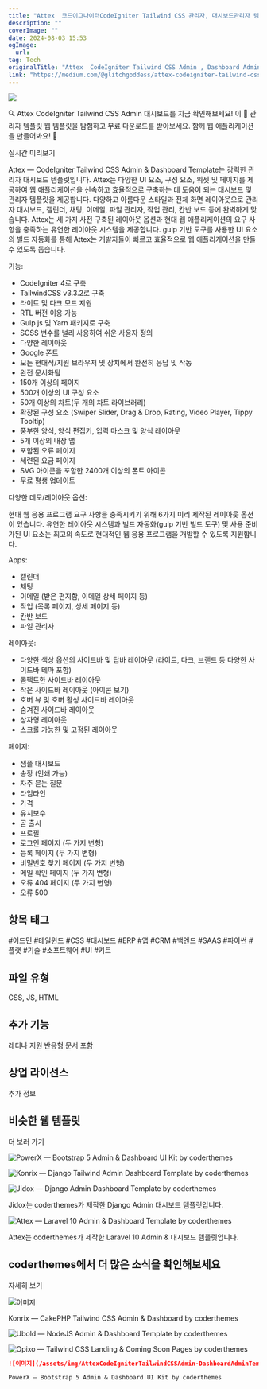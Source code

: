 ```yaml
---
title: "Attex  코드이그나이터CodeIgniter Tailwind CSS 관리자, 대시보드관리자 템플릿 웹 템플릿"
description: ""
coverImage: ""
date: 2024-08-03 15:53
ogImage: 
  url: 
tag: Tech
originalTitle: "Attex  CodeIgniter Tailwind CSS Admin , Dashboard Admin Templates Web Templates"
link: "https://medium.com/@glitchgoddess/attex-codeigniter-tailwind-css-admin-dashboard-admin-templates-web-templates-0f51956f4190"
---
```




<img src="/assets/img/AttexCodeIgniterTailwindCSSAdmin-DashboardAdminTemplatesWebTemplates_0.png" />

🔍 Attex CodeIgniter Tailwind CSS Admin 대시보드를 지금 확인해보세요! 이 📁 관리자 템플릿 웹 템플릿을 탐험하고 무료 다운로드를 받아보세요. 함께 웹 애플리케이션을 만들어봐요! 🚀

실시간 미리보기

Attex — CodeIgniter Tailwind CSS Admin & Dashboard Template는 강력한 관리자 대시보드 템플릿입니다. Attex는 다양한 UI 요소, 구성 요소, 위젯 및 페이지를 제공하여 웹 애플리케이션을 신속하고 효율적으로 구축하는 데 도움이 되는 대시보드 및 관리자 템플릿을 제공합니다. 다양하고 아름다운 스타일과 전체 화면 레이아웃으로 관리자 대시보드, 캘린더, 채팅, 이메일, 파일 관리자, 작업 관리, 칸반 보드 등에 완벽하게 맞습니다. Attex는 세 가지 사전 구축된 레이아웃 옵션과 현대 웹 애플리케이션의 요구 사항을 충족하는 유연한 레이아웃 시스템을 제공합니다. gulp 기반 도구를 사용한 UI 요소의 빌드 자동화를 통해 Attex는 개발자들이 빠르고 효율적으로 웹 애플리케이션을 만들 수 있도록 돕습니다.

<div class="content-ad"></div>

기능:

- CodeIgniter 4로 구축
- TailwindCSS v3.3.2로 구축
- 라이트 및 다크 모드 지원
- RTL 버전 이용 가능
- Gulp js 및 Yarn 패키지로 구축
- SCSS 변수를 널리 사용하여 쉬운 사용자 정의
- 다양한 레이아웃
- Google 폰트
- 모든 현대적/지원 브라우저 및 장치에서 완전히 응답 및 작동
- 완전 문서화됨
- 150개 이상의 페이지
- 500개 이상의 UI 구성 요소
- 50개 이상의 차트(두 개의 차트 라이브러리)
- 확장된 구성 요소 (Swiper Slider, Drag & Drop, Rating, Video Player, Tippy Tooltip)
- 풍부한 양식, 양식 편집기, 입력 마스크 및 양식 레이아웃
- 5개 이상의 내장 앱
- 포함된 오류 페이지
- 세련된 요금 페이지
- SVG 아이콘을 포함한 2400개 이상의 폰트 아이콘
- 무료 평생 업데이트

다양한 데모/레이아웃 옵션:

현대 웹 응용 프로그램 요구 사항을 충족시키기 위해 6가지 미리 제작된 레이아웃 옵션이 있습니다. 유연한 레이아웃 시스템과 빌드 자동화(gulp 기반 빌드 도구) 및 사용 준비가된 UI 요소는 최고의 속도로 현대적인 웹 응용 프로그램을 개발할 수 있도록 지원합니다.

<div class="content-ad"></div>

Apps:

- 캘린더
- 채팅
- 이메일 (받은 편지함, 이메일 상세 페이지 등)
- 작업 (목록 페이지, 상세 페이지 등)
- 칸반 보드
- 파일 관리자

레이아웃:

- 다양한 색상 옵션의 사이드바 및 탑바 레이아웃 (라이트, 다크, 브랜드 등 다양한 사이드바 테마 포함)
- 콤팩트한 사이드바 레이아웃
- 작은 사이드바 레이아웃 (아이콘 보기)
- 호버 뷰 및 호버 활성 사이드바 레이아웃
- 숨겨진 사이드바 레이아웃
- 상자형 레이아웃
- 스크롤 가능한 및 고정된 레이아웃

<div class="content-ad"></div>

페이지:

- 샘플 대시보드
- 송장 (인쇄 가능)
- 자주 묻는 질문
- 타임라인
- 가격
- 유지보수
- 곧 출시
- 프로필
- 로그인 페이지 (두 가지 변형)
- 등록 페이지 (두 가지 변형)
- 비밀번호 찾기 페이지 (두 가지 변형)
- 메일 확인 페이지 (두 가지 변형)
- 오류 404 페이지 (두 가지 변형)
- 오류 500

## 항목 태그

#어드민 #테일윈드 #CSS #대시보드 #ERP #앱 #CRM #백엔드 #SAAS #파이썬 #플랫 #기술 #소프트웨어 #UI #키트

<div class="content-ad"></div>

## 파일 유형

CSS, JS, HTML

## 추가 기능

레티나 지원
반응형
문서 포함

<div class="content-ad"></div>

## 상업 라이선스

추가 정보

## 비슷한 웹 템플릿

더 보러 가기

<div class="content-ad"></div>

![PowerX — Bootstrap 5 Admin & Dashboard UI Kit by coderthemes](/assets/img/AttexCodeIgniterTailwindCSSAdmin-DashboardAdminTemplatesWebTemplates_1.png)

![Konrix — Django Tailwind Admin Dashboard Template by coderthemes](/assets/img/AttexCodeIgniterTailwindCSSAdmin-DashboardAdminTemplatesWebTemplates_2.png)

<div class="content-ad"></div>

![Jidox — Django Admin Dashboard Template by coderthemes](/assets/img/AttexCodeIgniterTailwindCSSAdmin-DashboardAdminTemplatesWebTemplates_3.png)

Jidox는 coderthemes가 제작한 Django Admin 대시보드 템플릿입니다.

![Attex — Laravel 10 Admin & Dashboard Template by coderthemes](/assets/img/AttexCodeIgniterTailwindCSSAdmin-DashboardAdminTemplatesWebTemplates_4.png)

Attex는 coderthemes가 제작한 Laravel 10 Admin & 대시보드 템플릿입니다.

<div class="content-ad"></div>

## coderthemes에서 더 많은 소식을 확인해보세요

자세히 보기

![이미지](/assets/img/AttexCodeIgniterTailwindCSSAdmin-DashboardAdminTemplatesWebTemplates_5.png)

Konrix — CakePHP Tailwind CSS Admin & Dashboard by coderthemes

<div class="content-ad"></div>

![Ubold — NodeJS Admin & Dashboard Template by coderthemes](/assets/img/AttexCodeIgniterTailwindCSSAdmin-DashboardAdminTemplatesWebTemplates_6.png)

![Opixo — Tailwind CSS Landing & Coming Soon Pages by coderthemes](/assets/img/AttexCodeIgniterTailwindCSSAdmin-DashboardAdminTemplatesWebTemplates_7.png)

<div class="content-ad"></div>

```md
![이미지](/assets/img/AttexCodeIgniterTailwindCSSAdmin-DashboardAdminTemplatesWebTemplates_8.png)

PowerX — Bootstrap 5 Admin & Dashboard UI Kit by coderthemes
```
